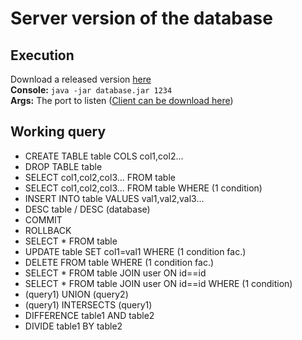 # Server version of the database

## Execution

Download a released version <a href="">here</a> <br>
<b>Console:</b> `java -jar database.jar 1234` <br>
<b>Args:</b> The port to listen (<a href="">Client can be download here</a>)

## Working query

- CREATE TABLE table COLS col1,col2...
- DROP TABLE table
- SELECT col1,col2,col3... FROM table
- SELECT col1,col2,col3... FROM table WHERE (1 condition)
- INSERT INTO table VALUES val1,val2,val3...
- DESC table / DESC (database)
- COMMIT
- ROLLBACK
- SELECT * FROM table
- UPDATE table SET col1=val1 WHERE (1 condition fac.)
- DELETE FROM table WHERE (1 condition fac.)
- SELECT * FROM table JOIN user ON id==id
- SELECT * FROM table JOIN user ON id==id WHERE (1 condition)
- (query1) UNION (query2)
- (query1) INTERSECTS (query1)
- DIFFERENCE table1 AND table2
- DIVIDE table1 BY table2
